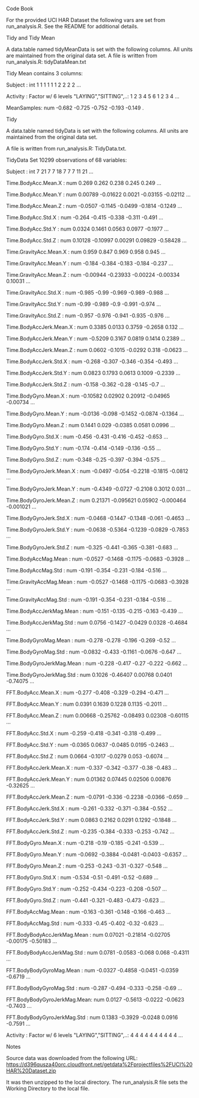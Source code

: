Code Book

For the provided UCI HAR Dataset the following vars are set from run_analysis.R. See the README for additional details.

Tidy and Tidy Mean

A data.table named tidyMeanData is set with the following columns. All units are maintained from the original data set. 
A file is written from run_analysis.R:  tidyDataMean.txt

Tidy Mean contains 3 columns:

 Subject    : int  1 1 1 1 1 1 2 2 2 2 ...

 Activity   : Factor w/ 6 levels "LAYING","SITTING",..: 1 2 3 4 5 6 1 2 3 4 ...

 MeanSamples: num  -0.682 -0.725 -0.752 -0.193 -0.149 .


Tidy

A data.table named tidyData is set with the following columns. All units are maintained from the original data set. 

A file is written from run_analysis.R:  TidyData.txt.


TidyData Set	10299 observations of  68 variables:

 Subject                     : int  7 21 7 7 18 7 7 7 11 21 ...

 Time.BodyAcc.Mean.X         : num  0.269 0.262 0.238 0.245 0.249 ...

 Time.BodyAcc.Mean.Y         : num  0.00789 -0.01622 0.0021 -0.03155 -0.02112 ...

 Time.BodyAcc.Mean.Z         : num  -0.0507 -0.1145 -0.0499 -0.1814 -0.1249 ...

 Time.BodyAcc.Std.X          : num  -0.264 -0.415 -0.338 -0.311 -0.491 ...

 Time.BodyAcc.Std.Y          : num  0.0324 0.1461 0.0563 0.0977 -0.1977 ...

 Time.BodyAcc.Std.Z          : num  0.10128 -0.10997 0.00291 0.09829 -0.58428 ...

 Time.GravityAcc.Mean.X      : num  0.959 0.847 0.969 0.958 0.945 ...

 Time.GravityAcc.Mean.Y      : num  -0.184 -0.384 -0.183 -0.184 -0.237 ...

 Time.GravityAcc.Mean.Z      : num  -0.00944 -0.23933 -0.00224 -0.00334 0.10031 ...

 Time.GravityAcc.Std.X       : num  -0.985 -0.99 -0.969 -0.989 -0.988 ...

 Time.GravityAcc.Std.Y       : num  -0.99 -0.989 -0.9 -0.991 -0.974 ...

 Time.GravityAcc.Std.Z       : num  -0.957 -0.976 -0.941 -0.935 -0.976 ...

 Time.BodyAccJerk.Mean.X     : num  0.3385 0.0133 0.3759 -0.2658 0.132 ...

 Time.BodyAccJerk.Mean.Y     : num  -0.5209 0.3167 0.0819 0.1414 0.2389 ...

 Time.BodyAccJerk.Mean.Z     : num  0.0602 -0.1015 -0.0292 0.318 -0.0623 ...

 Time.BodyAccJerk.Std.X      : num  -0.268 -0.307 -0.346 -0.354 -0.493 ...

 Time.BodyAccJerk.Std.Y      : num  0.0823 0.1793 0.0613 0.1009 -0.2339 ...

 Time.BodyAccJerk.Std.Z      : num  -0.158 -0.362 -0.28 -0.145 -0.7 ...

 Time.BodyGyro.Mean.X        : num  -0.10582 0.02902 0.20912 -0.04965 -0.00734 ...

 Time.BodyGyro.Mean.Y        : num  -0.0136 -0.098 -0.1452 -0.0874 -0.1364 ...

 Time.BodyGyro.Mean.Z        : num  0.1441 0.029 -0.0385 0.0581 0.0996 ...

 Time.BodyGyro.Std.X         : num  -0.456 -0.431 -0.416 -0.452 -0.653 ...

 Time.BodyGyro.Std.Y         : num  -0.174 -0.414 -0.149 -0.136 -0.55 ...

 Time.BodyGyro.Std.Z         : num  -0.348 -0.25 -0.397 -0.394 -0.575 ...

 Time.BodyGyroJerk.Mean.X    : num  -0.0497 -0.054 -0.2218 -0.1815 -0.0812 ...

 Time.BodyGyroJerk.Mean.Y    : num  -0.4349 -0.0727 -0.2108 0.3012 0.031 ...

 Time.BodyGyroJerk.Mean.Z    : num  0.21371 -0.095621 0.05902 -0.000464 -0.001021 ...

 Time.BodyGyroJerk.Std.X     : num  -0.0468 -0.1447 -0.1348 -0.061 -0.4653 ...

 Time.BodyGyroJerk.Std.Y     : num  -0.0638 -0.5364 -0.1239 -0.0829 -0.7853 ...

 Time.BodyGyroJerk.Std.Z     : num  -0.325 -0.441 -0.365 -0.381 -0.683 ...

 Time.BodyAccMag.Mean        : num  -0.0527 -0.1468 -0.1175 -0.0683 -0.3928 ...

 Time.BodyAccMag.Std         : num  -0.191 -0.354 -0.231 -0.184 -0.516 ...

 Time.GravityAccMag.Mean     : num  -0.0527 -0.1468 -0.1175 -0.0683 -0.3928 ...

 Time.GravityAccMag.Std      : num  -0.191 -0.354 -0.231 -0.184 -0.516 ...

 Time.BodyAccJerkMag.Mean    : num  -0.151 -0.135 -0.215 -0.163 -0.439 ...

 Time.BodyAccJerkMag.Std     : num  0.0756 -0.1427 -0.0429 0.0328 -0.4684 ...

 Time.BodyGyroMag.Mean       : num  -0.278 -0.278 -0.196 -0.269 -0.52 ...

 Time.BodyGyroMag.Std        : num  -0.0832 -0.433 -0.1161 -0.0676 -0.647 ...

 Time.BodyGyroJerkMag.Mean   : num  -0.228 -0.417 -0.27 -0.222 -0.662 ...

 Time.BodyGyroJerkMag.Std    : num  0.1026 -0.46407 0.00768 0.0401 -0.74075 ...

 FFT.BodyAcc.Mean.X          : num  -0.277 -0.408 -0.329 -0.294 -0.471 ...

 FFT.BodyAcc.Mean.Y          : num  0.0391 0.1639 0.1228 0.1135 -0.2011 ...

 FFT.BodyAcc.Mean.Z          : num  0.00668 -0.25762 -0.08493 0.02308 -0.60115 ...

 FFT.BodyAcc.Std.X           : num  -0.259 -0.418 -0.341 -0.318 -0.499 ...

 FFT.BodyAcc.Std.Y           : num  -0.0365 0.0637 -0.0485 0.0195 -0.2463 ...

 FFT.BodyAcc.Std.Z           : num  0.0664 -0.1017 -0.0279 0.053 -0.6074 ...

 FFT.BodyAccJerk.Mean.X      : num  -0.337 -0.342 -0.377 -0.38 -0.483 ...

 FFT.BodyAccJerk.Mean.Y      : num  0.01362 0.07445 0.02506 0.00876 -0.32625 ...

 FFT.BodyAccJerk.Mean.Z      : num  -0.0791 -0.336 -0.2238 -0.0366 -0.659 ...

 FFT.BodyAccJerk.Std.X       : num  -0.261 -0.332 -0.371 -0.384 -0.552 ...

 FFT.BodyAccJerk.Std.Y       : num  0.0863 0.2162 0.0291 0.1292 -0.1848 ...

 FFT.BodyAccJerk.Std.Z       : num  -0.235 -0.384 -0.333 -0.253 -0.742 ...

 FFT.BodyGyro.Mean.X         : num  -0.218 -0.19 -0.185 -0.241 -0.539 ...

 FFT.BodyGyro.Mean.Y         : num  -0.0692 -0.3884 -0.0481 -0.0403 -0.6357 ...

 FFT.BodyGyro.Mean.Z         : num  -0.253 -0.243 -0.31 -0.327 -0.548 ...

 FFT.BodyGyro.Std.X          : num  -0.534 -0.51 -0.491 -0.52 -0.689 ...

 FFT.BodyGyro.Std.Y          : num  -0.252 -0.434 -0.223 -0.208 -0.507 ...

 FFT.BodyGyro.Std.Z          : num  -0.441 -0.321 -0.483 -0.473 -0.623 ...

 FFT.BodyAccMag.Mean         : num  -0.163 -0.361 -0.148 -0.166 -0.463 ...

 FFT.BodyAccMag.Std          : num  -0.333 -0.45 -0.402 -0.32 -0.623 ...

 FFT.BodyBodyAccJerkMag.Mean : num  0.07021 -0.21814 -0.02705 -0.00175 -0.50183 ...

 FFT.BodyBodyAccJerkMag.Std  : num  0.0781 -0.0583 -0.068 0.068 -0.4311 ...

 FFT.BodyBodyGyroMag.Mean    : num  -0.0327 -0.4858 -0.0451 -0.0359 -0.6719 ...

 FFT.BodyBodyGyroMag.Std     : num  -0.287 -0.494 -0.333 -0.258 -0.69 ...

 FFT.BodyBodyGyroJerkMag.Mean: num  0.0127 -0.5613 -0.0222 -0.0623 -0.7403 ...

 FFT.BodyBodyGyroJerkMag.Std : num  0.1383 -0.3929 -0.0248 0.0916 -0.7591 ...

 Activity                    : Factor w/ 6 levels "LAYING","SITTING",..: 4 4 4 4 4 4 4 4 4 4 ...

 
Notes


Source data was downloaded from the following URL: https://d396qusza40orc.cloudfront.net/getdata%2Fprojectfiles%2FUCI%20HAR%20Dataset.zip 

It was then unzipped to the local directory.  The run_analysis.R file sets the Working Directory to the local file.




